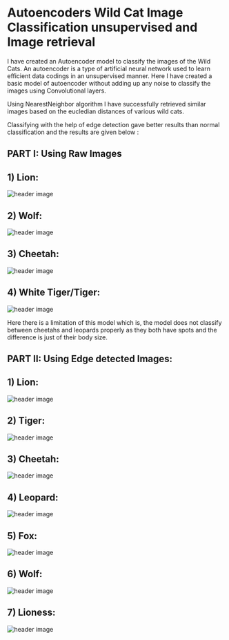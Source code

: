 # Autoencoders Wild Cat Image Classification unsupervised and Image retrieval

I have created an Autoencoder model to classify the images of the Wild Cats. An autoencoder is a type of artificial neural network used to learn efficient data codings in an unsupervised manner. Here I have created a basic model of autoencoder without adding up any noise to classify the images using Convolutional layers.

Using NearestNeighbor algorithm I have successfully retrieved similar images based on the eucledian distances of various wild cats.

Classifying with the help of edge detection gave better results than normal classification and the results are given below :

## PART I: Using Raw Images

## 1) Lion: 

![header image](https://github.com/AniketRele/Autoencoders-Wild-Cat-Image-Classification-unsupervised-and-Image-Retrieval/blob/master/Images%20without%20edge/lion.PNG)

## 2) Wolf: 

![header image](https://github.com/AniketRele/Autoencoders-Wild-Cat-Image-Classification-unsupervised-and-Image-Retrieval/blob/master/Images%20without%20edge/wolf.PNG)

## 3) Cheetah: 

![header image](https://github.com/AniketRele/Autoencoders-Wild-Cat-Image-Classification-unsupervised-and-Image-Retrieval/blob/master/Images%20without%20edge/cheetah.PNG)

## 4) White Tiger/Tiger: 

![header image](https://github.com/AniketRele/Autoencoders-Wild-Cat-Image-Classification-unsupervised-and-Image-Retrieval/blob/master/Images%20without%20edge/white_tiger.PNG)

Here there is a limitation of this model which is, the model does not classify between cheetahs and leopards properly as they both have spots and the difference is just of their body size. 

## PART II: Using Edge detected Images:

## 1) Lion: 

![header image](https://github.com/AniketRele/Autoencoders-Wild-Cat-Image-Classification-unsupervised-and-Image-Retrieval/blob/master/Images%20with%20edge/lion%20edge.PNG)

## 2) Tiger: 

![header image](https://github.com/AniketRele/Autoencoders-Wild-Cat-Image-Classification-unsupervised-and-Image-Retrieval/blob/master/Images%20with%20edge/tiger%20edge.PNG)

## 3) Cheetah: 

![header image](https://github.com/AniketRele/Autoencoders-Wild-Cat-Image-Classification-unsupervised-and-Image-Retrieval/blob/master/Images%20with%20edge/cheetah%20edge.PNG)

## 4) Leopard: 

![header image](https://github.com/AniketRele/Autoencoders-Wild-Cat-Image-Classification-unsupervised-and-Image-Retrieval/blob/master/Images%20with%20edge/leopard%20edge.PNG)

## 5) Fox: 

![header image](https://github.com/AniketRele/Autoencoders-Wild-Cat-Image-Classification-unsupervised-and-Image-Retrieval/blob/master/Images%20with%20edge/fox%20edge.PNG)

## 6) Wolf: 

![header image](https://github.com/AniketRele/Autoencoders-Wild-Cat-Image-Classification-unsupervised-and-Image-Retrieval/blob/master/Images%20with%20edge/wolf%20edge.PNG)

## 7) Lioness: 

![header image](https://github.com/AniketRele/Autoencoders-Wild-Cat-Image-Classification-unsupervised-and-Image-Retrieval/blob/master/Images%20with%20edge/lioness%20edge.PNG)
